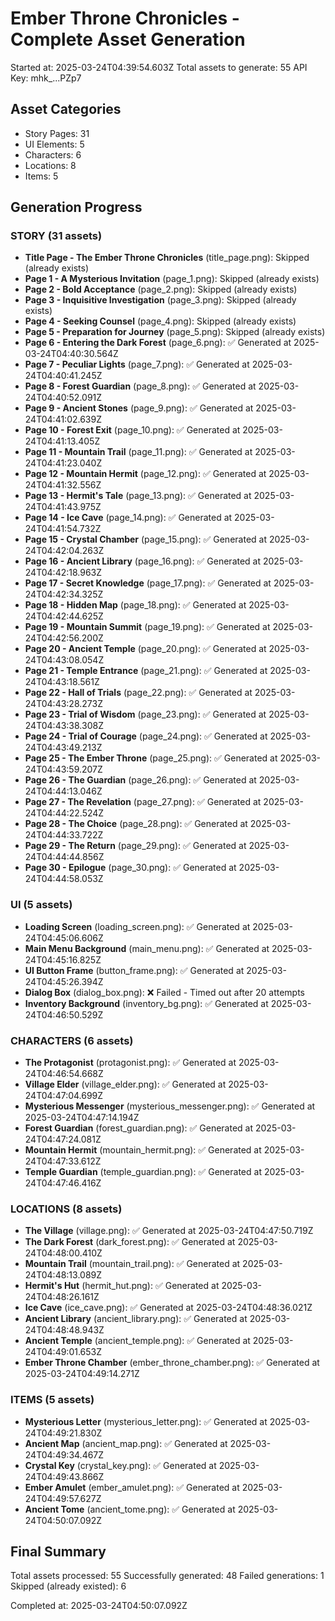 # Ember Throne Chronicles - Complete Asset Generation
    
Started at: 2025-03-24T04:39:54.603Z
Total assets to generate: 55
API Key: mhk_...PZp7

## Asset Categories
- Story Pages: 31
- UI Elements: 5
- Characters: 6
- Locations: 8
- Items: 5

## Generation Progress


### STORY (31 assets)

- **Title Page - The Ember Throne Chronicles** (title_page.png): Skipped (already exists)
- **Page 1 - A Mysterious Invitation** (page_1.png): Skipped (already exists)
- **Page 2 - Bold Acceptance** (page_2.png): Skipped (already exists)
- **Page 3 - Inquisitive Investigation** (page_3.png): Skipped (already exists)
- **Page 4 - Seeking Counsel** (page_4.png): Skipped (already exists)
- **Page 5 - Preparation for Journey** (page_5.png): Skipped (already exists)
- **Page 6 - Entering the Dark Forest** (page_6.png): ✅ Generated at 2025-03-24T04:40:30.564Z
- **Page 7 - Peculiar Lights** (page_7.png): ✅ Generated at 2025-03-24T04:40:41.245Z
- **Page 8 - Forest Guardian** (page_8.png): ✅ Generated at 2025-03-24T04:40:52.091Z
- **Page 9 - Ancient Stones** (page_9.png): ✅ Generated at 2025-03-24T04:41:02.639Z
- **Page 10 - Forest Exit** (page_10.png): ✅ Generated at 2025-03-24T04:41:13.405Z
- **Page 11 - Mountain Trail** (page_11.png): ✅ Generated at 2025-03-24T04:41:23.040Z
- **Page 12 - Mountain Hermit** (page_12.png): ✅ Generated at 2025-03-24T04:41:32.556Z
- **Page 13 - Hermit's Tale** (page_13.png): ✅ Generated at 2025-03-24T04:41:43.975Z
- **Page 14 - Ice Cave** (page_14.png): ✅ Generated at 2025-03-24T04:41:54.732Z
- **Page 15 - Crystal Chamber** (page_15.png): ✅ Generated at 2025-03-24T04:42:04.263Z
- **Page 16 - Ancient Library** (page_16.png): ✅ Generated at 2025-03-24T04:42:18.963Z
- **Page 17 - Secret Knowledge** (page_17.png): ✅ Generated at 2025-03-24T04:42:34.325Z
- **Page 18 - Hidden Map** (page_18.png): ✅ Generated at 2025-03-24T04:42:44.625Z
- **Page 19 - Mountain Summit** (page_19.png): ✅ Generated at 2025-03-24T04:42:56.200Z
- **Page 20 - Ancient Temple** (page_20.png): ✅ Generated at 2025-03-24T04:43:08.054Z
- **Page 21 - Temple Entrance** (page_21.png): ✅ Generated at 2025-03-24T04:43:18.561Z
- **Page 22 - Hall of Trials** (page_22.png): ✅ Generated at 2025-03-24T04:43:28.273Z
- **Page 23 - Trial of Wisdom** (page_23.png): ✅ Generated at 2025-03-24T04:43:38.308Z
- **Page 24 - Trial of Courage** (page_24.png): ✅ Generated at 2025-03-24T04:43:49.213Z
- **Page 25 - The Ember Throne** (page_25.png): ✅ Generated at 2025-03-24T04:43:59.207Z
- **Page 26 - The Guardian** (page_26.png): ✅ Generated at 2025-03-24T04:44:13.046Z
- **Page 27 - The Revelation** (page_27.png): ✅ Generated at 2025-03-24T04:44:22.524Z
- **Page 28 - The Choice** (page_28.png): ✅ Generated at 2025-03-24T04:44:33.722Z
- **Page 29 - The Return** (page_29.png): ✅ Generated at 2025-03-24T04:44:44.856Z
- **Page 30 - Epilogue** (page_30.png): ✅ Generated at 2025-03-24T04:44:58.053Z

### UI (5 assets)

- **Loading Screen** (loading_screen.png): ✅ Generated at 2025-03-24T04:45:06.606Z
- **Main Menu Background** (main_menu.png): ✅ Generated at 2025-03-24T04:45:16.825Z
- **UI Button Frame** (button_frame.png): ✅ Generated at 2025-03-24T04:45:26.394Z
- **Dialog Box** (dialog_box.png): ❌ Failed - Timed out after 20 attempts
- **Inventory Background** (inventory_bg.png): ✅ Generated at 2025-03-24T04:46:50.529Z

### CHARACTERS (6 assets)

- **The Protagonist** (protagonist.png): ✅ Generated at 2025-03-24T04:46:54.668Z
- **Village Elder** (village_elder.png): ✅ Generated at 2025-03-24T04:47:04.699Z
- **Mysterious Messenger** (mysterious_messenger.png): ✅ Generated at 2025-03-24T04:47:14.194Z
- **Forest Guardian** (forest_guardian.png): ✅ Generated at 2025-03-24T04:47:24.081Z
- **Mountain Hermit** (mountain_hermit.png): ✅ Generated at 2025-03-24T04:47:33.612Z
- **Temple Guardian** (temple_guardian.png): ✅ Generated at 2025-03-24T04:47:46.416Z

### LOCATIONS (8 assets)

- **The Village** (village.png): ✅ Generated at 2025-03-24T04:47:50.719Z
- **The Dark Forest** (dark_forest.png): ✅ Generated at 2025-03-24T04:48:00.410Z
- **Mountain Trail** (mountain_trail.png): ✅ Generated at 2025-03-24T04:48:13.089Z
- **Hermit's Hut** (hermit_hut.png): ✅ Generated at 2025-03-24T04:48:26.161Z
- **Ice Cave** (ice_cave.png): ✅ Generated at 2025-03-24T04:48:36.021Z
- **Ancient Library** (ancient_library.png): ✅ Generated at 2025-03-24T04:48:48.943Z
- **Ancient Temple** (ancient_temple.png): ✅ Generated at 2025-03-24T04:49:01.653Z
- **Ember Throne Chamber** (ember_throne_chamber.png): ✅ Generated at 2025-03-24T04:49:14.271Z

### ITEMS (5 assets)

- **Mysterious Letter** (mysterious_letter.png): ✅ Generated at 2025-03-24T04:49:21.830Z
- **Ancient Map** (ancient_map.png): ✅ Generated at 2025-03-24T04:49:34.467Z
- **Crystal Key** (crystal_key.png): ✅ Generated at 2025-03-24T04:49:43.866Z
- **Ember Amulet** (ember_amulet.png): ✅ Generated at 2025-03-24T04:49:57.627Z
- **Ancient Tome** (ancient_tome.png): ✅ Generated at 2025-03-24T04:50:07.092Z

## Final Summary

Total assets processed: 55
Successfully generated: 48
Failed generations: 1
Skipped (already existed): 6

Completed at: 2025-03-24T04:50:07.092Z

